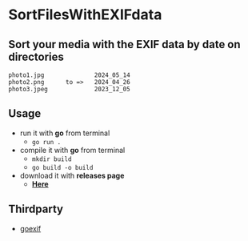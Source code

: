 # SortFilesWithEXIFdata
## Sort your media with the EXIF data by date on directories

```
photo1.jpg              2024_05_14
photo2.png      to =>   2024_04_26
photo3.jpeg             2023_12_05

```

## Usage
- run it with **go** from terminal
    - <code>go run .</code>
- compile it with **go** from terminal
    - <code>mkdir build</code>
    - <code>go build -o build</code>
- download it with **releases page**
    - [**Here**](https://github.com/razenxc/SortFilesWithEXIFdata/releases)

## Thirdparty
- [goexif](https://github.com/rwcarlsen/goexif)
